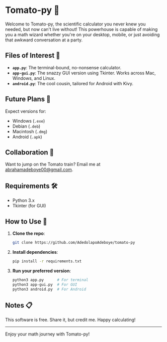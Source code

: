 # Tomato-py 🍅

Welcome to Tomato-py, the scientific calculator you never knew you needed, but now can't live without! This powerhouse is capable of making you a math wizard whether you're on your desktop, mobile, or just avoiding that awkward conversation at a party.

## Files of Interest 📂
- **`app.py`**: The terminal-bound, no-nonsense calculator.
- **`app-gui.py`**: The snazzy GUI version using Tkinter. Works across Mac, Windows, and Linux.
- **`android.py`**: The cool cousin, tailored for Android with Kivy.

## Future Plans 🚀
Expect versions for:
- Windows (`.exe`)
- Debian (`.deb`)
- Macintosh (`.dmg`)
- Android (`.apk`)

## Collaboration 🤝
Want to jump on the Tomato train? Email me at [abrahamadeboye00@gmail.com](mailto:abrahamadeboye00@gmail.com).

## Requirements 🛠️
- Python 3.x
- Tkinter (for GUI)

## How to Use 🏃
1. **Clone the repo**:
   ```sh
   git clone https://github.com/AdedolapoAdeboye/tomato-py
   ```
2. **Install dependencies**:
   ```sh
   pip install -r requirements.txt
   ```
3. **Run your preferred version**:
   ```sh
   python3 app.py      # For terminal
   python3 app-gui.py  # For GUI
   python3 android.py  # For Android
   ```

## Notes 📋
This software is free. Share it, but credit me. Happy calculating!

---

Enjoy your math journey with Tomato-py!
